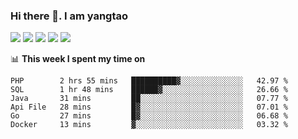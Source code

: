 ### Hi there 👋. I am yangtao 

<!-- **runtu666/runtu666** is a ✨ _special_ ✨ repository because its `README.md` (this file) appears on your GitHub profile. -->

![](https://github-profile-summary-cards.vercel.app/api/cards/profile-details?username=runtu666&theme=github)
![](https://github-profile-summary-cards.vercel.app/api/cards/repos-per-language?username=runtu666&theme=github)
![](https://github-profile-summary-cards.vercel.app/api/cards/most-commit-language?username=runtu666&theme=github)
![](https://github-profile-summary-cards.vercel.app/api/cards/stats?&username=runtu666&theme=github)
![](https://github-profile-summary-cards.vercel.app/api/cards/productive-time?username=runtu666&theme=github)

📊 **This week I spent my time on**
<!--START_SECTION:waka-->

```text
PHP        2 hrs 55 mins   ██████████▓░░░░░░░░░░░░░░   42.97 %
SQL        1 hr 48 mins    ██████▓░░░░░░░░░░░░░░░░░░   26.66 %
Java       31 mins         ██░░░░░░░░░░░░░░░░░░░░░░░   07.77 %
Api File   28 mins         █▓░░░░░░░░░░░░░░░░░░░░░░░   07.01 %
Go         27 mins         █▓░░░░░░░░░░░░░░░░░░░░░░░   06.68 %
Docker     13 mins         ▓░░░░░░░░░░░░░░░░░░░░░░░░   03.32 %
```

<!--END_SECTION:waka-->


[comment]: <> (Here are some ideas to get you started:)

[comment]: <> (- 🔭 I’m currently working on tal)

[comment]: <> (- 🌱 I’m currently learning devops)

[comment]: <> (- 👯 I’m looking to collaborate on ...)

[comment]: <> (- 🤔 I’m looking for help with ...)

[comment]: <> (- 💬 Ask me about ...)

[comment]: <> (- 📫 How to reach me: ...)

[comment]: <> (- 😄 Pronouns: ...)

[comment]: <> (- ⚡ Fun fact: ...)
